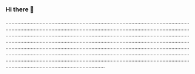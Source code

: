 ### Hi there 👋

.......................................................................................................................................................................................................................................................................................................................................................................................................................................................................................................................................................................................................................................................................................................................................................................................................................................................................................................................................................................